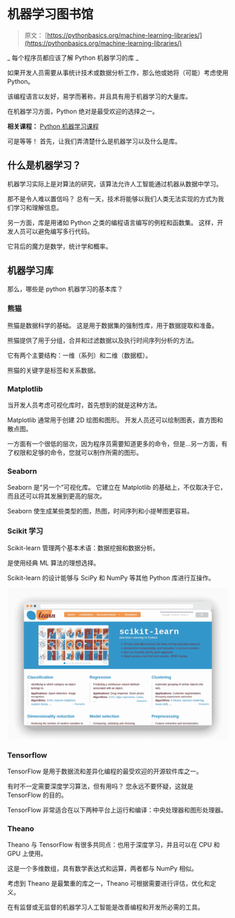 # 机器学习图书馆

> 原文： [https://pythonbasics.org/machine-learning-libraries/](https://pythonbasics.org/machine-learning-libraries/)

_ 每个程序员都应该了解 Python 机器学习的库 _

如果开发人员需要从事统计技术或数据分析工作，那么他或她将（可能）考虑使用 Python。

该编程语言以友好，易学而著称，并且具有用于机器学习的大量库。

在机器学习方面，Python 绝对是最受欢迎的选择之一。

**相关课程：** [Python 机器学习课程](https://gum.co/MnRYU)

可是等等！ 首先，让我们弄清楚什么是机器学习以及什么是库。

## 什么是机器学习？

机器学习实际上是对算法的研究，该算法允许人工智能通过机器从数据中学习。

那不是令人难以置信吗？ 总有一天，技术将能够以我们人类无法实现的方式为我们学习和理解信息。

另一方面，库是用诸如 Python 之类的编程语言编写的例程和函数集。 这样，开发人员可以避免编写多行代码。

它背后的魔力是数学，统计学和概率。

## 机器学习库

那么，哪些是 python 机器学习的基本库？

### 熊猫

熊猫是数据科学的基础。 这是用于数据集的强制性库，用于数据提取和准备。

熊猫提供了用于分组，合并和过滤数据以及执行时间序列分析的方法。

它有两个主要结构：一维（系列）和二维（数据框）。

熊猫的关键字是标签和关系数据。

### Matplotlib

当开发人员考虑可视化库时，首先想到的就是这种方法。

Matplotlib 通常用于创建 2D 绘图和图形。 开发人员还可以绘制图表，直方图和散点图。

一方面有一个很低的层次，因为程序员需要知道更多的命令，但是…另一方面，有了权限和足够的命令，您就可以制作所需的图形。

### Seaborn

Seaborn 是“另一个”可视化库。 它建立在 Matplotlib 的基础上，不仅取决于它，而且还可以将其发展到更高的层次。

Seaborn 使生成某些类型的图，热图，时间序列和小提琴图更容易。

### Scikit 学习

Scikit-learn 管理两个基本术语：数据挖掘和数据分析。

是使用经典 ML 算法的理想选择。

Scikit-learn 的设计能够与 SciPy 和 NumPy 等其他 Python 库进行互操作。

![sklearn, scikit-learn, a machine learning module for python](img/5d99d2bfbe94d99072e9460d40821ee1.jpg)

### Tensorflow

TensorFlow 是用于数据流和差异化编程的最受欢迎的开源软件库之一。

有时不一定需要深度学习算法，但有用吗？ 您永远不要怀疑，这就是 TensorFlow 的目的。

TensorFlow 非常适合在以下两种平台上运行和编译：中央处理器和图形处理器。

### Theano

Theano 与 TensorFlow 有很多共同点：也用于深度学习，并且可以在 CPU 和 GPU 上使用。

这是一个多维数组，具有数学表达式和运算，两者都与 NumPy 相似。

考虑到 Theano 是最繁重的库之一，Theano 可根据需要进行评估，优化和定义。

在有监督或无监督的机器学习人工智能是改善编程和开发所必需的工具。